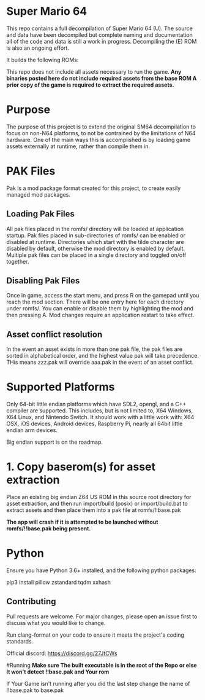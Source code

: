 # Super Mario 64

This repo contains a full decompilation of Super Mario 64 (U).
The source and data have been decompiled but complete naming and documentation
all of the code and data is still a work in progress. Decompiling the (E) ROM
is also an ongoing effort.

It builds the following ROMs:

This repo does not include all assets necessary to run the game.
**Any binaries posted here do not include required assets from the base ROM
A prior copy of the game is required to extract the required assets.**

# Purpose

The purpose of this project is to extend the original SM64 decompilation to focus on non-N64 platforms, to not be contrained by the limitations of N64 hardware.  One of the main ways this is accomplished is by loading game assets externally at runtime, rather than compile them in.

# PAK Files

Pak is a mod package format created for this project, to create easily managed mod packages.

## Loading Pak Files
All pak files placed in the romfs/ directory will be loaded at application startup.  Pak files placed in sub-directories of romfs/ can be enabled or disabled at runtime.  Directories which start with the tilde character are disabled by default, otherwise the mod directory is enabled by default.  Multiple pak files can be placed in a single directory and toggled on/off together.

## Disabling Pak Files
Once in game, access the start menu, and press R on the gamepad until you reach the mod section.  There will be one entry here for each directory under romfs/.  You can enable or disable them by highlighting the mod and then pressing A.  Mod changes require an application restart to take effect.

## Asset conflict resolution
In the event an asset exists in more than one pak file, the pak files are sorted in alphabetical order, and the highest value pak will take precedence.  THis means zzz.pak will override aaa.pak in the event of an asset conflict.

# Supported Platforms
Only 64-bit little endian platforms which have SDL2, opengl, and a C++ compiler are supported.  This includes, but is not limited to, X64 Windows, X64 Linux, and Nintendo Switch.  It should work with a little work with: X64 OSX, iOS devices, Android devices, Raspberry Pi, nearly all 64bit little endian arm devices.

Big endian support is on the roadmap.

# 1. Copy baserom(s) for asset extraction

Place an existing big endian Z64 US ROM in this source root directory for asset extraction, and then run import/build (posix) or import/build.bat to extract assets and then place them into a pak file at romfs/!!base.pak

**The app will crash if it is attempted to be launched without romfs/!!base.pak being present.**

# Python 
Ensure you have Python 3.6+ installed, and the following python packages:

pip3 install pillow zstandard tqdm xxhash


## Contributing

Pull requests are welcome. For major changes, please open an issue first to
discuss what you would like to change.

Run clang-format on your code to ensure it meets the project's coding standards.

Official discord: https://discord.gg/27JtCWs

#Running 
**Make sure The built executable is in the root of the Repo or else It won't detect !!base.pak and Your rom**

If Your Game isn't running after you did the last step change the name of !!base.pak to base.pak 